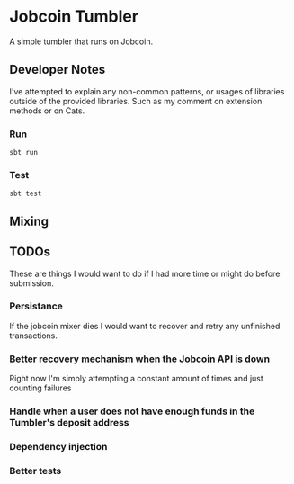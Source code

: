 # Jobcoin Tumbler

A simple tumbler that runs on Jobcoin.

## Developer Notes

I've attempted to explain any non-common patterns, or usages of libraries outside of the provided libraries.
Such as my comment on extension methods or on Cats.

### Run
`sbt run`


### Test
`sbt test`

## Mixing 

## TODOs

These are things I would want to do if I had more time or might do before submission.

### Persistance

If the jobcoin mixer dies I would want to recover and retry any unfinished transactions.

### Better recovery mechanism when the Jobcoin API is down

Right now I'm simply attempting a constant amount of times and just counting failures

### Handle when a user does not have enough funds in the Tumbler's deposit address

### Dependency injection

### Better tests
